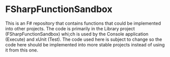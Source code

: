# FSharpFunctionSandbox
This is an F# repository that contains functions that could be implemented into other projects.  The code is primarily in the Library project (FSharpFunctionSandbox) whi;ch is used by the Console application (Execute) and xUnit (Test).  The code used here is subject to change so the code here should be implemented into more stable projects instead of using it from this one.
